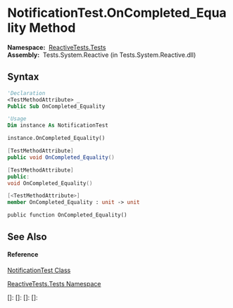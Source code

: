 # NotificationTest.OnCompleted\_Equality Method

**Namespace:**  [ReactiveTests.Tests](ReactiveTests.Tests\ReactiveTests.Tests.md)  
**Assembly:**  Tests.System.Reactive (in Tests.System.Reactive.dll)

## Syntax

```vb
'Declaration
<TestMethodAttribute> _
Public Sub OnCompleted_Equality
```

```vb
'Usage
Dim instance As NotificationTest

instance.OnCompleted_Equality()
```

```csharp
[TestMethodAttribute]
public void OnCompleted_Equality()
```

```c++
[TestMethodAttribute]
public:
void OnCompleted_Equality()
```

```fsharp
[<TestMethodAttribute>]
member OnCompleted_Equality : unit -> unit 
```

```jscript
public function OnCompleted_Equality()
```

## See Also

#### Reference

[NotificationTest Class](NotificationTest\NotificationTest.md)

[ReactiveTests.Tests Namespace](ReactiveTests.Tests\ReactiveTests.Tests.md)

[]: 
[]: 
[]: 
[]: 